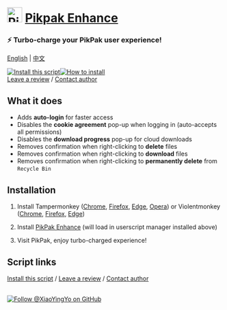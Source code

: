 # <img height=35 width=auto alt="PikPak logo" style="margin-bottom:-5px" src="https://i.imgur.com/ZNofCO0.png"> [Pikpak Enhance](pikpak-enhance)

### ⚡ Turbo-charge your PikPak user experience!</h3>  
[English](#-pikpak-enhance) | [中文](zh-cn/README.md)

<a href="https://greasyfork.org/en/scripts/464781-pikpak-enhance"><img alt="Install this script" src="https://raw.githubusercontent.com/adamlui/userscripts/master/install-button.svg"></a><a href="#installation" target="_blank"><img alt="How to install" title="How to install" src="https://github.com/adamlui/userscripts/raw/master/help-button.svg"></a>
<br>
[Leave a review](https://greasyfork.org/en/scripts/46478/feedback#post-discussion) /
[Contact author](https://github.com/xiaoyingyo)

## What it does

- Adds **auto-login** for faster access
- Disables the **cookie agreement** pop-up when logging in (auto-accepts all permissions)
- Disables the **download progress** pop-up for cloud downloads
- Removes confirmation when right-clicking to **delete** files
- Removes confirmation when right-clicking to **download** files
- Removes confirmation when right-clicking to **permanently delete** from `Recycle Bin`

## Installation

1. Install Tampermonkey ([Chrome](https://chrome.google.com/webstore/detail/tampermonkey/dhdgffkkebhmkfjojejmpbldmpobfkfo), [Firefox](https://addons.mozilla.org/firefox/addon/tampermonkey/), [Edge](https://microsoftedge.microsoft.com/addons/detail/tampermonkey/iikmkjmpaadaobahmlepeloendndfphd), [Opera](https://addons.opera.com/en/extensions/details/tampermonkey-beta/)) or Violentmonkey ([Chrome](https://chrome.google.com/webstore/detail/violent-monkey/jinjaccalgkegednnccohejagnlnfdag), [Firefox](https://addons.mozilla.org/firefox/addon/violentmonkey/), [Edge](https://microsoftedge.microsoft.com/addons/detail/violentmonkey/eeagobfjdenkkddmbclomhiblgggliao))

2. Install [PikPak Enhance](https://greasyfork.org/en/scripts/464781-pikpak-enhance) (will load in userscript manager installed above)

3. Visit PikPak, enjoy turbo-charged experience!

## Script links

<a href="https://greasyfork.org/en/scripts/464781-pikpak-enhance">Install this script</a> / 
[Leave a review](https://greasyfork.org/en/scripts/46478/feedback#post-discussion) / 
[Contact author](https://github.com/xiaoyingyo)
<br><br>

[![Follow @XiaoYingYo on GitHub](https://img.shields.io/github/followers/XiaoYingYo?label=Follow%20%40XiaoYingYo&style=social "GitHub")](https://github.com/XiaoYingYo)
